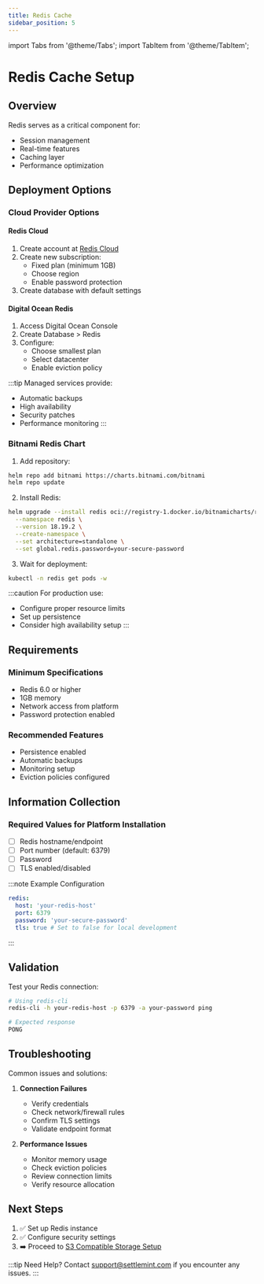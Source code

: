 ```yaml
---
title: Redis Cache
sidebar_position: 5
---
```


import Tabs from '@theme/Tabs';
import TabItem from '@theme/TabItem';

# Redis Cache Setup

## Overview

Redis serves as a critical component for:

- Session management
- Real-time features
- Caching layer
- Performance optimization

## Deployment Options

<Tabs>
<TabItem value="managed" label="Managed Service (Recommended)" default>

### Cloud Provider Options

#### Redis Cloud

1. Create account at [Redis Cloud](https://app.redislabs.com)
2. Create new subscription:
   - Fixed plan (minimum 1GB)
   - Choose region
   - Enable password protection
3. Create database with default settings

#### Digital Ocean Redis

1. Access Digital Ocean Console
2. Create Database > Redis
3. Configure:
   - Choose smallest plan
   - Select datacenter
   - Enable eviction policy

:::tip
Managed services provide:

- Automatic backups
- High availability
- Security patches
- Performance monitoring
  :::

</TabItem>
<TabItem value="helm" label="Helm Chart">

### Bitnami Redis Chart

1. Add repository:

```bash
helm repo add bitnami https://charts.bitnami.com/bitnami
helm repo update
```

2. Install Redis:

```bash
helm upgrade --install redis oci://registry-1.docker.io/bitnamicharts/redis \
  --namespace redis \
  --version 18.19.2 \
  --create-namespace \
  --set architecture=standalone \
  --set global.redis.password=your-secure-password
```

3. Wait for deployment:

```bash
kubectl -n redis get pods -w
```

:::caution
For production use:

- Configure proper resource limits
- Set up persistence
- Consider high availability setup
  :::

</TabItem>
</Tabs>

## Requirements

<div className="row margin-bottom--lg">
<div className="col col--6">

### Minimum Specifications

- Redis 6.0 or higher
- 1GB memory
- Network access from platform
- Password protection enabled

</div>
<div className="col col--6">

### Recommended Features

- Persistence enabled
- Automatic backups
- Monitoring setup
- Eviction policies configured

</div>
</div>

## Information Collection

<div className="alert alert--success" role="alert">

### Required Values for Platform Installation

- [ ] Redis hostname/endpoint
- [ ] Port number (default: 6379)
- [ ] Password
- [ ] TLS enabled/disabled

:::note Example Configuration

```yaml
redis:
  host: 'your-redis-host'
  port: 6379
  password: 'your-secure-password'
  tls: true # Set to false for local development
```

:::

</div>

## Validation

Test your Redis connection:

```bash
# Using redis-cli
redis-cli -h your-redis-host -p 6379 -a your-password ping

# Expected response
PONG
```

## Troubleshooting

Common issues and solutions:

1. **Connection Failures**

   - Verify credentials
   - Check network/firewall rules
   - Confirm TLS settings
   - Validate endpoint format

2. **Performance Issues**
   - Monitor memory usage
   - Check eviction policies
   - Review connection limits
   - Verify resource allocation

## Next Steps

1. ✅ Set up Redis instance
2. ✅ Configure security settings
3. ➡️ Proceed to [S3 Compatible Storage Setup](/documentation/docs/launch-platform/self-hosted/installation-guide/prerequisites/s3-compatible-storage)

:::tip Need Help?
Contact [support@settlemint.com](mailto:support@settlemint.com) if you encounter any issues.
:::
